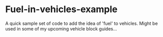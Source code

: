 # Fuel-in-vehicles-example
A quick sample set of code to add the idea of 'fuel' to vehicles. Might be used in some of my upcoming vehicle block guides...
